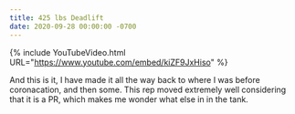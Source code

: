 ```yaml
---
title: 425 lbs Deadlift
date: 2020-09-28 00:00:00 -0700
---
```


{% include YouTubeVideo.html URL="https://www.youtube.com/embed/kiZF9JxHiso" %}

And this is it, I have made it all the way back to where I was before coronacation, and then some. This rep moved extremely well considering that it is a PR, which makes me wonder what else in in the tank.

